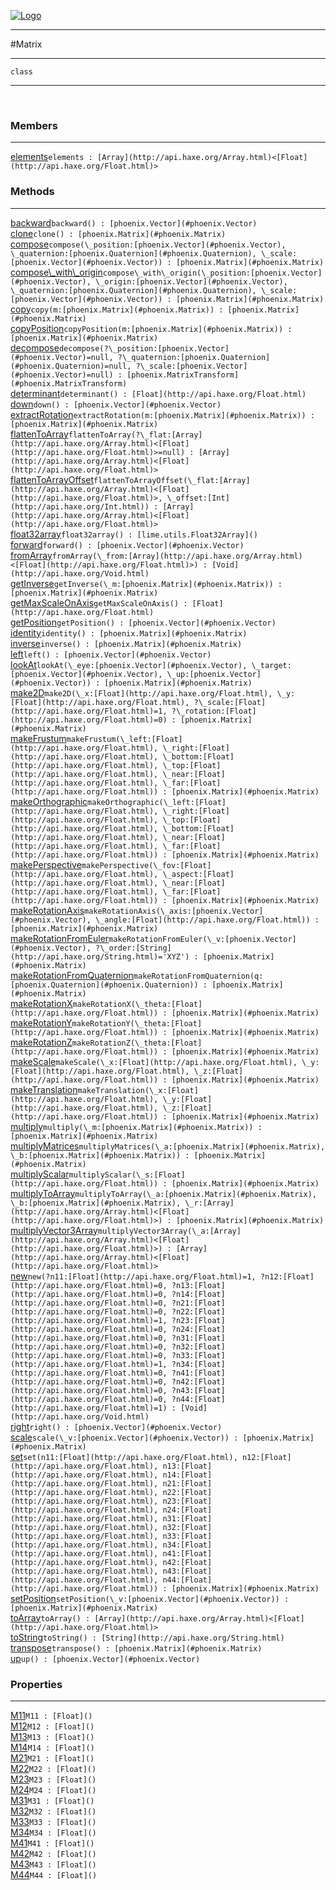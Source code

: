 
[![Logo](../../images/logo.png)](../../api/index.html)

---



#Matrix



---

`class`
<span class="meta">

</span>


---

&nbsp;
&nbsp;

<h3>Members</h3> <hr/><span class="member apipage">
            <a name="elements"><a class="lift" href="#elements">elements</a></a><code class="signature apipage">elements : [Array](http://api.haxe.org/Array.html)&lt;[Float](http://api.haxe.org/Float.html)&gt;</code><br/></span>
        <span class="small_desc_flat"></span>

<h3>Methods</h3> <hr/><span class="method apipage">
            <a name="backward"><a class="lift" href="#backward">backward</a></a><code class="signature apipage">backward() : [phoenix.Vector](#phoenix.Vector)</code><br/><span class="small_desc_flat"></span>
        </span>
    <span class="method apipage">
            <a name="clone"><a class="lift" href="#clone">clone</a></a><code class="signature apipage">clone() : [phoenix.Matrix](#phoenix.Matrix)</code><br/><span class="small_desc_flat"></span>
        </span>
    <span class="method apipage">
            <a name="compose"><a class="lift" href="#compose">compose</a></a><code class="signature apipage">compose(\_position:<span>[phoenix.Vector](#phoenix.Vector)</span>, \_quaternion:<span>[phoenix.Quaternion](#phoenix.Quaternion)</span>, \_scale:<span>[phoenix.Vector](#phoenix.Vector)</span>) : [phoenix.Matrix](#phoenix.Matrix)</code><br/><span class="small_desc_flat"></span>
        </span>
    <span class="method apipage">
            <a name="compose_with_origin"><a class="lift" href="#compose_with_origin">compose\_with\_origin</a></a><code class="signature apipage">compose\_with\_origin(\_position:<span>[phoenix.Vector](#phoenix.Vector)</span>, \_origin:<span>[phoenix.Vector](#phoenix.Vector)</span>, \_quaternion:<span>[phoenix.Quaternion](#phoenix.Quaternion)</span>, \_scale:<span>[phoenix.Vector](#phoenix.Vector)</span>) : [phoenix.Matrix](#phoenix.Matrix)</code><br/><span class="small_desc_flat"></span>
        </span>
    <span class="method apipage">
            <a name="copy"><a class="lift" href="#copy">copy</a></a><code class="signature apipage">copy(m:<span>[phoenix.Matrix](#phoenix.Matrix)</span>) : [phoenix.Matrix](#phoenix.Matrix)</code><br/><span class="small_desc_flat"></span>
        </span>
    <span class="method apipage">
            <a name="copyPosition"><a class="lift" href="#copyPosition">copyPosition</a></a><code class="signature apipage">copyPosition(m:<span>[phoenix.Matrix](#phoenix.Matrix)</span>) : [phoenix.Matrix](#phoenix.Matrix)</code><br/><span class="small_desc_flat"></span>
        </span>
    <span class="method apipage">
            <a name="decompose"><a class="lift" href="#decompose">decompose</a></a><code class="signature apipage">decompose(?\_position:<span>[phoenix.Vector](#phoenix.Vector)=null</span>, ?\_quaternion:<span>[phoenix.Quaternion](#phoenix.Quaternion)=null</span>, ?\_scale:<span>[phoenix.Vector](#phoenix.Vector)=null</span>) : [phoenix.MatrixTransform](#phoenix.MatrixTransform)</code><br/><span class="small_desc_flat"></span>
        </span>
    <span class="method apipage">
            <a name="determinant"><a class="lift" href="#determinant">determinant</a></a><code class="signature apipage">determinant() : [Float](http://api.haxe.org/Float.html)</code><br/><span class="small_desc_flat"></span>
        </span>
    <span class="method apipage">
            <a name="down"><a class="lift" href="#down">down</a></a><code class="signature apipage">down() : [phoenix.Vector](#phoenix.Vector)</code><br/><span class="small_desc_flat"></span>
        </span>
    <span class="method apipage">
            <a name="extractRotation"><a class="lift" href="#extractRotation">extractRotation</a></a><code class="signature apipage">extractRotation(m:<span>[phoenix.Matrix](#phoenix.Matrix)</span>) : [phoenix.Matrix](#phoenix.Matrix)</code><br/><span class="small_desc_flat"></span>
        </span>
    <span class="method apipage">
            <a name="flattenToArray"><a class="lift" href="#flattenToArray">flattenToArray</a></a><code class="signature apipage">flattenToArray(?\_flat:<span>[Array](http://api.haxe.org/Array.html)&lt;[Float](http://api.haxe.org/Float.html)&gt;=null</span>) : [Array](http://api.haxe.org/Array.html)&lt;[Float](http://api.haxe.org/Float.html)&gt;</code><br/><span class="small_desc_flat"></span>
        </span>
    <span class="method apipage">
            <a name="flattenToArrayOffset"><a class="lift" href="#flattenToArrayOffset">flattenToArrayOffset</a></a><code class="signature apipage">flattenToArrayOffset(\_flat:<span>[Array](http://api.haxe.org/Array.html)&lt;[Float](http://api.haxe.org/Float.html)&gt;</span>, \_offset:<span>[Int](http://api.haxe.org/Int.html)</span>) : [Array](http://api.haxe.org/Array.html)&lt;[Float](http://api.haxe.org/Float.html)&gt;</code><br/><span class="small_desc_flat"></span>
        </span>
    <span class="method apipage">
            <a name="float32array"><a class="lift" href="#float32array">float32array</a></a><code class="signature apipage">float32array() : [lime.utils.Float32Array]()</code><br/><span class="small_desc_flat"></span>
        </span>
    <span class="method apipage">
            <a name="forward"><a class="lift" href="#forward">forward</a></a><code class="signature apipage">forward() : [phoenix.Vector](#phoenix.Vector)</code><br/><span class="small_desc_flat"></span>
        </span>
    <span class="method apipage">
            <a name="fromArray"><a class="lift" href="#fromArray">fromArray</a></a><code class="signature apipage">fromArray(\_from:<span>[Array](http://api.haxe.org/Array.html)&lt;[Float](http://api.haxe.org/Float.html)&gt;</span>) : [Void](http://api.haxe.org/Void.html)</code><br/><span class="small_desc_flat"></span>
        </span>
    <span class="method apipage">
            <a name="getInverse"><a class="lift" href="#getInverse">getInverse</a></a><code class="signature apipage">getInverse(\_m:<span>[phoenix.Matrix](#phoenix.Matrix)</span>) : [phoenix.Matrix](#phoenix.Matrix)</code><br/><span class="small_desc_flat"></span>
        </span>
    <span class="method apipage">
            <a name="getMaxScaleOnAxis"><a class="lift" href="#getMaxScaleOnAxis">getMaxScaleOnAxis</a></a><code class="signature apipage">getMaxScaleOnAxis() : [Float](http://api.haxe.org/Float.html)</code><br/><span class="small_desc_flat"></span>
        </span>
    <span class="method apipage">
            <a name="getPosition"><a class="lift" href="#getPosition">getPosition</a></a><code class="signature apipage">getPosition() : [phoenix.Vector](#phoenix.Vector)</code><br/><span class="small_desc_flat"></span>
        </span>
    <span class="method apipage">
            <a name="identity"><a class="lift" href="#identity">identity</a></a><code class="signature apipage">identity() : [phoenix.Matrix](#phoenix.Matrix)</code><br/><span class="small_desc_flat"></span>
        </span>
    <span class="method apipage">
            <a name="inverse"><a class="lift" href="#inverse">inverse</a></a><code class="signature apipage">inverse() : [phoenix.Matrix](#phoenix.Matrix)</code><br/><span class="small_desc_flat"></span>
        </span>
    <span class="method apipage">
            <a name="left"><a class="lift" href="#left">left</a></a><code class="signature apipage">left() : [phoenix.Vector](#phoenix.Vector)</code><br/><span class="small_desc_flat"></span>
        </span>
    <span class="method apipage">
            <a name="lookAt"><a class="lift" href="#lookAt">lookAt</a></a><code class="signature apipage">lookAt(\_eye:<span>[phoenix.Vector](#phoenix.Vector)</span>, \_target:<span>[phoenix.Vector](#phoenix.Vector)</span>, \_up:<span>[phoenix.Vector](#phoenix.Vector)</span>) : [phoenix.Matrix](#phoenix.Matrix)</code><br/><span class="small_desc_flat"></span>
        </span>
    <span class="method apipage">
            <a name="make2D"><a class="lift" href="#make2D">make2D</a></a><code class="signature apipage">make2D(\_x:<span>[Float](http://api.haxe.org/Float.html)</span>, \_y:<span>[Float](http://api.haxe.org/Float.html)</span>, ?\_scale:<span>[Float](http://api.haxe.org/Float.html)=1</span>, ?\_rotation:<span>[Float](http://api.haxe.org/Float.html)=0</span>) : [phoenix.Matrix](#phoenix.Matrix)</code><br/><span class="small_desc_flat"></span>
        </span>
    <span class="method apipage">
            <a name="makeFrustum"><a class="lift" href="#makeFrustum">makeFrustum</a></a><code class="signature apipage">makeFrustum(\_left:<span>[Float](http://api.haxe.org/Float.html)</span>, \_right:<span>[Float](http://api.haxe.org/Float.html)</span>, \_bottom:<span>[Float](http://api.haxe.org/Float.html)</span>, \_top:<span>[Float](http://api.haxe.org/Float.html)</span>, \_near:<span>[Float](http://api.haxe.org/Float.html)</span>, \_far:<span>[Float](http://api.haxe.org/Float.html)</span>) : [phoenix.Matrix](#phoenix.Matrix)</code><br/><span class="small_desc_flat"></span>
        </span>
    <span class="method apipage">
            <a name="makeOrthographic"><a class="lift" href="#makeOrthographic">makeOrthographic</a></a><code class="signature apipage">makeOrthographic(\_left:<span>[Float](http://api.haxe.org/Float.html)</span>, \_right:<span>[Float](http://api.haxe.org/Float.html)</span>, \_top:<span>[Float](http://api.haxe.org/Float.html)</span>, \_bottom:<span>[Float](http://api.haxe.org/Float.html)</span>, \_near:<span>[Float](http://api.haxe.org/Float.html)</span>, \_far:<span>[Float](http://api.haxe.org/Float.html)</span>) : [phoenix.Matrix](#phoenix.Matrix)</code><br/><span class="small_desc_flat"></span>
        </span>
    <span class="method apipage">
            <a name="makePerspective"><a class="lift" href="#makePerspective">makePerspective</a></a><code class="signature apipage">makePerspective(\_fov:<span>[Float](http://api.haxe.org/Float.html)</span>, \_aspect:<span>[Float](http://api.haxe.org/Float.html)</span>, \_near:<span>[Float](http://api.haxe.org/Float.html)</span>, \_far:<span>[Float](http://api.haxe.org/Float.html)</span>) : [phoenix.Matrix](#phoenix.Matrix)</code><br/><span class="small_desc_flat"></span>
        </span>
    <span class="method apipage">
            <a name="makeRotationAxis"><a class="lift" href="#makeRotationAxis">makeRotationAxis</a></a><code class="signature apipage">makeRotationAxis(\_axis:<span>[phoenix.Vector](#phoenix.Vector)</span>, \_angle:<span>[Float](http://api.haxe.org/Float.html)</span>) : [phoenix.Matrix](#phoenix.Matrix)</code><br/><span class="small_desc_flat"></span>
        </span>
    <span class="method apipage">
            <a name="makeRotationFromEuler"><a class="lift" href="#makeRotationFromEuler">makeRotationFromEuler</a></a><code class="signature apipage">makeRotationFromEuler(\_v:<span>[phoenix.Vector](#phoenix.Vector)</span>, ?\_order:<span>[String](http://api.haxe.org/String.html)=&#x27;XYZ&#x27;</span>) : [phoenix.Matrix](#phoenix.Matrix)</code><br/><span class="small_desc_flat"></span>
        </span>
    <span class="method apipage">
            <a name="makeRotationFromQuaternion"><a class="lift" href="#makeRotationFromQuaternion">makeRotationFromQuaternion</a></a><code class="signature apipage">makeRotationFromQuaternion(q:<span>[phoenix.Quaternion](#phoenix.Quaternion)</span>) : [phoenix.Matrix](#phoenix.Matrix)</code><br/><span class="small_desc_flat"></span>
        </span>
    <span class="method apipage">
            <a name="makeRotationX"><a class="lift" href="#makeRotationX">makeRotationX</a></a><code class="signature apipage">makeRotationX(\_theta:<span>[Float](http://api.haxe.org/Float.html)</span>) : [phoenix.Matrix](#phoenix.Matrix)</code><br/><span class="small_desc_flat"></span>
        </span>
    <span class="method apipage">
            <a name="makeRotationY"><a class="lift" href="#makeRotationY">makeRotationY</a></a><code class="signature apipage">makeRotationY(\_theta:<span>[Float](http://api.haxe.org/Float.html)</span>) : [phoenix.Matrix](#phoenix.Matrix)</code><br/><span class="small_desc_flat"></span>
        </span>
    <span class="method apipage">
            <a name="makeRotationZ"><a class="lift" href="#makeRotationZ">makeRotationZ</a></a><code class="signature apipage">makeRotationZ(\_theta:<span>[Float](http://api.haxe.org/Float.html)</span>) : [phoenix.Matrix](#phoenix.Matrix)</code><br/><span class="small_desc_flat"></span>
        </span>
    <span class="method apipage">
            <a name="makeScale"><a class="lift" href="#makeScale">makeScale</a></a><code class="signature apipage">makeScale(\_x:<span>[Float](http://api.haxe.org/Float.html)</span>, \_y:<span>[Float](http://api.haxe.org/Float.html)</span>, \_z:<span>[Float](http://api.haxe.org/Float.html)</span>) : [phoenix.Matrix](#phoenix.Matrix)</code><br/><span class="small_desc_flat"></span>
        </span>
    <span class="method apipage">
            <a name="makeTranslation"><a class="lift" href="#makeTranslation">makeTranslation</a></a><code class="signature apipage">makeTranslation(\_x:<span>[Float](http://api.haxe.org/Float.html)</span>, \_y:<span>[Float](http://api.haxe.org/Float.html)</span>, \_z:<span>[Float](http://api.haxe.org/Float.html)</span>) : [phoenix.Matrix](#phoenix.Matrix)</code><br/><span class="small_desc_flat"></span>
        </span>
    <span class="method apipage">
            <a name="multiply"><a class="lift" href="#multiply">multiply</a></a><code class="signature apipage">multiply(\_m:<span>[phoenix.Matrix](#phoenix.Matrix)</span>) : [phoenix.Matrix](#phoenix.Matrix)</code><br/><span class="small_desc_flat"></span>
        </span>
    <span class="method apipage">
            <a name="multiplyMatrices"><a class="lift" href="#multiplyMatrices">multiplyMatrices</a></a><code class="signature apipage">multiplyMatrices(\_a:<span>[phoenix.Matrix](#phoenix.Matrix)</span>, \_b:<span>[phoenix.Matrix](#phoenix.Matrix)</span>) : [phoenix.Matrix](#phoenix.Matrix)</code><br/><span class="small_desc_flat"></span>
        </span>
    <span class="method apipage">
            <a name="multiplyScalar"><a class="lift" href="#multiplyScalar">multiplyScalar</a></a><code class="signature apipage">multiplyScalar(\_s:<span>[Float](http://api.haxe.org/Float.html)</span>) : [phoenix.Matrix](#phoenix.Matrix)</code><br/><span class="small_desc_flat"></span>
        </span>
    <span class="method apipage">
            <a name="multiplyToArray"><a class="lift" href="#multiplyToArray">multiplyToArray</a></a><code class="signature apipage">multiplyToArray(\_a:<span>[phoenix.Matrix](#phoenix.Matrix)</span>, \_b:<span>[phoenix.Matrix](#phoenix.Matrix)</span>, \_r:<span>[Array](http://api.haxe.org/Array.html)&lt;[Float](http://api.haxe.org/Float.html)&gt;</span>) : [phoenix.Matrix](#phoenix.Matrix)</code><br/><span class="small_desc_flat"></span>
        </span>
    <span class="method apipage">
            <a name="multiplyVector3Array"><a class="lift" href="#multiplyVector3Array">multiplyVector3Array</a></a><code class="signature apipage">multiplyVector3Array(\_a:<span>[Array](http://api.haxe.org/Array.html)&lt;[Float](http://api.haxe.org/Float.html)&gt;</span>) : [Array](http://api.haxe.org/Array.html)&lt;[Float](http://api.haxe.org/Float.html)&gt;</code><br/><span class="small_desc_flat"></span>
        </span>
    <span class="method apipage">
            <a name="new"><a class="lift" href="#new">new</a></a><code class="signature apipage">new(?n11:<span>[Float](http://api.haxe.org/Float.html)=1</span>, ?n12:<span>[Float](http://api.haxe.org/Float.html)=0</span>, ?n13:<span>[Float](http://api.haxe.org/Float.html)=0</span>, ?n14:<span>[Float](http://api.haxe.org/Float.html)=0</span>, ?n21:<span>[Float](http://api.haxe.org/Float.html)=0</span>, ?n22:<span>[Float](http://api.haxe.org/Float.html)=1</span>, ?n23:<span>[Float](http://api.haxe.org/Float.html)=0</span>, ?n24:<span>[Float](http://api.haxe.org/Float.html)=0</span>, ?n31:<span>[Float](http://api.haxe.org/Float.html)=0</span>, ?n32:<span>[Float](http://api.haxe.org/Float.html)=0</span>, ?n33:<span>[Float](http://api.haxe.org/Float.html)=1</span>, ?n34:<span>[Float](http://api.haxe.org/Float.html)=0</span>, ?n41:<span>[Float](http://api.haxe.org/Float.html)=0</span>, ?n42:<span>[Float](http://api.haxe.org/Float.html)=0</span>, ?n43:<span>[Float](http://api.haxe.org/Float.html)=0</span>, ?n44:<span>[Float](http://api.haxe.org/Float.html)=1</span>) : [Void](http://api.haxe.org/Void.html)</code><br/><span class="small_desc_flat"></span>
        </span>
    <span class="method apipage">
            <a name="right"><a class="lift" href="#right">right</a></a><code class="signature apipage">right() : [phoenix.Vector](#phoenix.Vector)</code><br/><span class="small_desc_flat"></span>
        </span>
    <span class="method apipage">
            <a name="scale"><a class="lift" href="#scale">scale</a></a><code class="signature apipage">scale(\_v:<span>[phoenix.Vector](#phoenix.Vector)</span>) : [phoenix.Matrix](#phoenix.Matrix)</code><br/><span class="small_desc_flat"></span>
        </span>
    <span class="method apipage">
            <a name="set"><a class="lift" href="#set">set</a></a><code class="signature apipage">set(n11:<span>[Float](http://api.haxe.org/Float.html)</span>, n12:<span>[Float](http://api.haxe.org/Float.html)</span>, n13:<span>[Float](http://api.haxe.org/Float.html)</span>, n14:<span>[Float](http://api.haxe.org/Float.html)</span>, n21:<span>[Float](http://api.haxe.org/Float.html)</span>, n22:<span>[Float](http://api.haxe.org/Float.html)</span>, n23:<span>[Float](http://api.haxe.org/Float.html)</span>, n24:<span>[Float](http://api.haxe.org/Float.html)</span>, n31:<span>[Float](http://api.haxe.org/Float.html)</span>, n32:<span>[Float](http://api.haxe.org/Float.html)</span>, n33:<span>[Float](http://api.haxe.org/Float.html)</span>, n34:<span>[Float](http://api.haxe.org/Float.html)</span>, n41:<span>[Float](http://api.haxe.org/Float.html)</span>, n42:<span>[Float](http://api.haxe.org/Float.html)</span>, n43:<span>[Float](http://api.haxe.org/Float.html)</span>, n44:<span>[Float](http://api.haxe.org/Float.html)</span>) : [phoenix.Matrix](#phoenix.Matrix)</code><br/><span class="small_desc_flat"></span>
        </span>
    <span class="method apipage">
            <a name="setPosition"><a class="lift" href="#setPosition">setPosition</a></a><code class="signature apipage">setPosition(\_v:<span>[phoenix.Vector](#phoenix.Vector)</span>) : [phoenix.Matrix](#phoenix.Matrix)</code><br/><span class="small_desc_flat"></span>
        </span>
    <span class="method apipage">
            <a name="toArray"><a class="lift" href="#toArray">toArray</a></a><code class="signature apipage">toArray() : [Array](http://api.haxe.org/Array.html)&lt;[Float](http://api.haxe.org/Float.html)&gt;</code><br/><span class="small_desc_flat"></span>
        </span>
    <span class="method apipage">
            <a name="toString"><a class="lift" href="#toString">toString</a></a><code class="signature apipage">toString() : [String](http://api.haxe.org/String.html)</code><br/><span class="small_desc_flat"></span>
        </span>
    <span class="method apipage">
            <a name="transpose"><a class="lift" href="#transpose">transpose</a></a><code class="signature apipage">transpose() : [phoenix.Matrix](#phoenix.Matrix)</code><br/><span class="small_desc_flat"></span>
        </span>
    <span class="method apipage">
            <a name="up"><a class="lift" href="#up">up</a></a><code class="signature apipage">up() : [phoenix.Vector](#phoenix.Vector)</code><br/><span class="small_desc_flat"></span>
        </span>
    

<h3>Properties</h3> <hr/><span class="property apipage">
            <a name="M11"><a class="lift" href="#M11">M11</a></a><code class="signature apipage">M11 : [Float]()</code><br/><span class="small_desc_flat"></span>
        </span><span class="property apipage">
            <a name="M12"><a class="lift" href="#M12">M12</a></a><code class="signature apipage">M12 : [Float]()</code><br/><span class="small_desc_flat"></span>
        </span><span class="property apipage">
            <a name="M13"><a class="lift" href="#M13">M13</a></a><code class="signature apipage">M13 : [Float]()</code><br/><span class="small_desc_flat"></span>
        </span><span class="property apipage">
            <a name="M14"><a class="lift" href="#M14">M14</a></a><code class="signature apipage">M14 : [Float]()</code><br/><span class="small_desc_flat"></span>
        </span><span class="property apipage">
            <a name="M21"><a class="lift" href="#M21">M21</a></a><code class="signature apipage">M21 : [Float]()</code><br/><span class="small_desc_flat"></span>
        </span><span class="property apipage">
            <a name="M22"><a class="lift" href="#M22">M22</a></a><code class="signature apipage">M22 : [Float]()</code><br/><span class="small_desc_flat"></span>
        </span><span class="property apipage">
            <a name="M23"><a class="lift" href="#M23">M23</a></a><code class="signature apipage">M23 : [Float]()</code><br/><span class="small_desc_flat"></span>
        </span><span class="property apipage">
            <a name="M24"><a class="lift" href="#M24">M24</a></a><code class="signature apipage">M24 : [Float]()</code><br/><span class="small_desc_flat"></span>
        </span><span class="property apipage">
            <a name="M31"><a class="lift" href="#M31">M31</a></a><code class="signature apipage">M31 : [Float]()</code><br/><span class="small_desc_flat"></span>
        </span><span class="property apipage">
            <a name="M32"><a class="lift" href="#M32">M32</a></a><code class="signature apipage">M32 : [Float]()</code><br/><span class="small_desc_flat"></span>
        </span><span class="property apipage">
            <a name="M33"><a class="lift" href="#M33">M33</a></a><code class="signature apipage">M33 : [Float]()</code><br/><span class="small_desc_flat"></span>
        </span><span class="property apipage">
            <a name="M34"><a class="lift" href="#M34">M34</a></a><code class="signature apipage">M34 : [Float]()</code><br/><span class="small_desc_flat"></span>
        </span><span class="property apipage">
            <a name="M41"><a class="lift" href="#M41">M41</a></a><code class="signature apipage">M41 : [Float]()</code><br/><span class="small_desc_flat"></span>
        </span><span class="property apipage">
            <a name="M42"><a class="lift" href="#M42">M42</a></a><code class="signature apipage">M42 : [Float]()</code><br/><span class="small_desc_flat"></span>
        </span><span class="property apipage">
            <a name="M43"><a class="lift" href="#M43">M43</a></a><code class="signature apipage">M43 : [Float]()</code><br/><span class="small_desc_flat"></span>
        </span><span class="property apipage">
            <a name="M44"><a class="lift" href="#M44">M44</a></a><code class="signature apipage">M44 : [Float]()</code><br/><span class="small_desc_flat"></span>
        </span>

&nbsp;
&nbsp;
&nbsp;